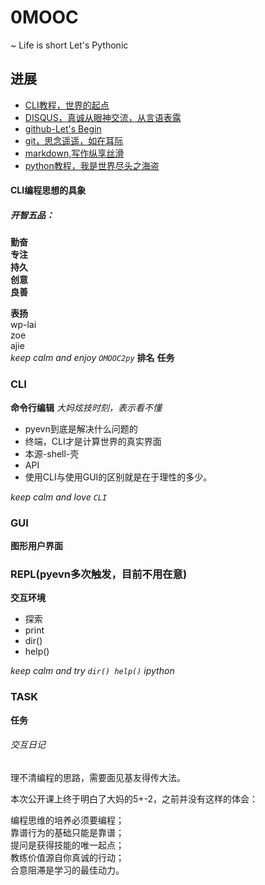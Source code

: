 # 0MOOC
~ Life is short Let's Pythonic

## 进展
- [CLI教程，世界的起点](0MOOC/CLI.md)
- [DISQUS，真诚从眼神交流，从言语表露](0MOOC/DISQUS.md)
- [github-Let's Begin](0MOOC/github.md)
- [git，思念遥遥，如在耳际](0MOOC/git.md)
- [markdown,写作纵享丝滑](0MOOC/md.md)
- [python教程，我是世界尽头之海盗](0MOOC/py.md)

####  CLI编程思想的具象


##### 开智五品：
**勤奋<br>
专注<br>
持久<br>
创意<br>
良善**

**表扬**<br>
wp-lai<br>
zoe<br>
ajie<br>
*keep calm and enjoy `OMOOC2py`*
**排名**
**任务**


### CLI
**命令行编辑**
*大妈炫技时刻，表示看不懂*

- pyevn到底是解决什么问题的
- 终端，CLI才是计算世界的真实界面
 - 本源-shell-壳
 - API
 - 使用CLI与使用GUI的区别就是在于理性的多少。


*keep calm and love `CLI`*

### GUI
**图形用户界面**




### REPL(pyevn多次触发，目前不用在意)
**交互环境**
- 探索
 - print
 - dir()
 - help()

*keep calm and try `dir() help()` ipython*


### TASK
**任务**

###### 交互日记
理不清编程的思路，需要面见基友得传大法。

本次公开课上终于明白了大妈的5+-2，之前并没有这样的体会：<br>

编程思维的培养必须要编程；<br>
靠谱行为的基础只能是靠谱；<br>
提问是获得技能的唯一起点；<br>
教练价值源自你真诚的行动；<br>
合意阻滞是学习的最佳动力。

